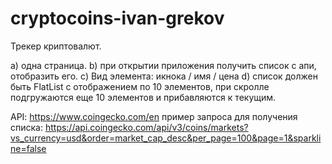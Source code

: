 # cryptocoins-ivan-grekov

Трекер криптовалют.


a) одна страница.
b) при открытии приложения получить список с апи, отобразить его.
c) Вид элемента: икнока / имя / цена
d) список должен быть FlatList с отображением по 10 элементов, при скролле подгружаются еще 10 элементов и прибавляются к текущим. 

API: https://www.coingecko.com/en
пример запроса для получения списка:
https://api.coingecko.com/api/v3/coins/markets?vs_currency=usd&order=market_cap_desc&per_page=100&page=1&sparkline=false